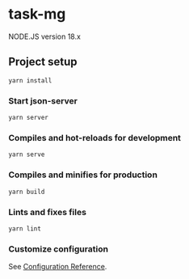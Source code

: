 # task-mg
NODE.JS version 18.x

## Project setup
```
yarn install
```

### Start json-server
```
yarn server
```

### Compiles and hot-reloads for development
```
yarn serve
```

### Compiles and minifies for production
```
yarn build
```

### Lints and fixes files
```
yarn lint
```

### Customize configuration
See [Configuration Reference](https://cli.vuejs.org/config/).
